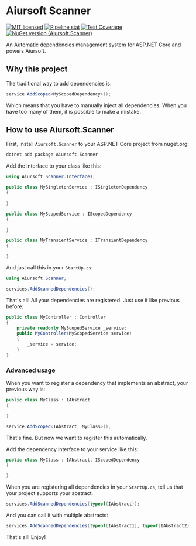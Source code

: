 # Aiursoft Scanner

[![MIT licensed](https://img.shields.io/badge/license-MIT-blue.svg)](https://gitlab.aiursoft.cn/aiursoft/scanner/-/blob/master/LICENSE)
[![Pipeline stat](https://gitlab.aiursoft.cn/aiursoft/scanner/badges/master/pipeline.svg)](https://gitlab.aiursoft.cn/aiursoft/scanner/-/pipelines)
[![Test Coverage](https://gitlab.aiursoft.cn/aiursoft/scanner/badges/master/coverage.svg)](https://gitlab.aiursoft.cn/aiursoft/scanner/-/pipelines)
[![NuGet version (Aiursoft.Scanner)](https://img.shields.io/nuget/v/Aiursoft.Scanner.svg)](https://www.nuget.org/packages/Aiursoft.Scanner/)

An Automatic dependencies management system for ASP.NET Core and powers Aiursoft.

## Why this project

The traditional way to add dependencies is:

```csharp
service.AddScoped<MyScopedDependency>();
```

Which means that you have to manually inject all dependencies. When you have too many of them, it is possible to make a mistake.

## How to use Aiursoft.Scanner

First, install `Aiursoft.Scanner` to your ASP.NET Core project from nuget.org:

```bash
dotnet add package Aiursoft.Scanner
```

Add the interface to your class like this:

```csharp
using Aiursoft.Scanner.Interfaces;

public class MySingletonService : ISingletonDependency
{

}

public class MyScopedService : IScopedDependency
{

}

public class MyTransientService : ITransientDependency
{

}
```

And just call this in your `StartUp.cs`:

```csharp
using Aiursoft.Scanner;

services.AddScannedDependencies();
```

That's all! All your dependencies are registered. Just use it like previous before:

```csharp
public class MyController : Controller
{
    private readonly MyScopedService _service;
    public MyController(MyScopedService service)
    {
        _service = service;
    }
}
```

### Advanced usage

When you want to register a dependency that implements an abstract, your previous way is:

```csharp
public class MyClass : IAbstract
{

}
```

```csharp
service.AddScoped<IAbstract, MyClass>();
```

That's fine. But now we want to register this automatically.

Add the dependency interface to your service like this:

```csharp
public class MyClass : IAbstract, IScopedDependency
{

}
```

When you are registering all dependencies in your `StartUp.cs`, tell us that your project supports your abstract.

```csharp
services.AddScannedDependencies(typeof(IAbstract));
```

And you can call it with multiple abstracts:

```csharp
services.AddScannedDependencies(typeof(IAbstract1), typeof(IAbstract2), typeof(IAbstract3));
```

That's all! Enjoy!
